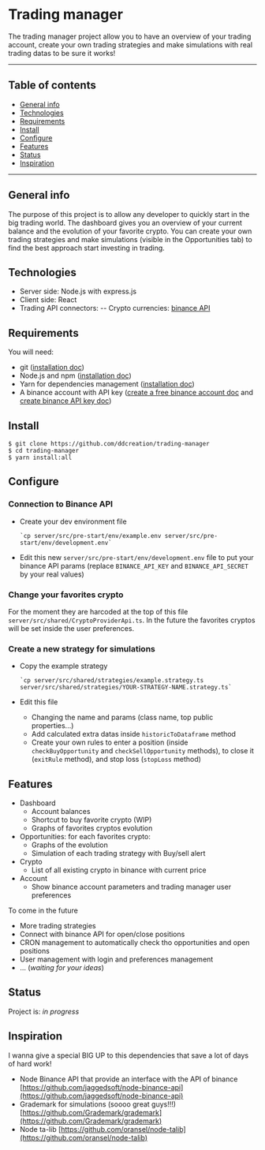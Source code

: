 # Trading manager

The trading manager project allow you to have an overview of your trading account, create your own trading strategies and make simulations with real trading datas to be sure it works!

---

## Table of contents

- [General info](#general-info)
- [Technologies](#technologies)
- [Requirements](#requirements)
- [Install](#install)
- [Configure](#configure)
- [Features](#features)
- [Status](#status)
- [Inspiration](#inspiration)

---

## General info

The purpose of this project is to allow any developer to quickly start in the big trading world. The dashboard gives you an overview of your current balance and the evolution of your favorite crypto. You can create your own trading strategies and make simulations (visible in the Opportunities tab) to find the best approach start investing in trading.

## Technologies

- Server side: Node.js with express.js
- Client side: React
- Trading API connectors:
  -- Crypto currencies: [binance API](https://binance-docs.github.io/apidocs/spot/en/)

## Requirements

You will need:

- git ([installation doc](https://git-scm.com/book/en/v2/Getting-Started-Installing-Git))
- Node.js and npm ([installation doc](https://docs.npmjs.com/downloading-and-installing-node-js-and-npm))
- Yarn for dependencies management ([installation doc](https://classic.yarnpkg.com/en/docs/install/))
- A binance account with API key ([create a free binance account doc](https://www.binance.com/en-AU/support/faq/115003764911) and [create binance API key doc](https://www.binance.com/en/support/faq/360002502072-How-to-create-API))

## Install

    $ git clone https://github.com/ddcreation/trading-manager
    $ cd trading-manager
    $ yarn install:all

## Configure

### Connection to Binance API

- Create your dev environment file

      `cp server/src/pre-start/env/example.env server/src/pre-start/env/development.env`

- Edit this new `server/src/pre-start/env/development.env` file to put your binance API params (replace `BINANCE_API_KEY` and `BINANCE_API_SECRET` by your real values)

### Change your favorites crypto

For the moment they are harcoded at the top of this file `server/src/shared/CryptoProviderApi.ts`. In the future the favorites cryptos will be set inside the user preferences.

### Create a new strategy for simulations

- Copy the example strategy

      `cp server/src/shared/strategies/example.strategy.ts server/src/shared/strategies/YOUR-STRATEGY-NAME.strategy.ts`

- Edit this file
  - Changing the name and params (class name, top public properties...)
  - Add calculated extra datas inside `historicToDataframe` method
  - Create your own rules to enter a position (inside `checkBuyOpportunity` and `checkSellOpportunity` methods), to close it (`exitRule` method), and stop loss (`stopLoss` method)

## Features

- Dashboard
  - Account balances
  - Shortcut to buy favorite crypto (WIP)
  - Graphs of favorites cryptos evolution
- Opportunities: for each favorites crypto:
  - Graphs of the evolution
  - Simulation of each trading strategy with Buy/sell alert
- Crypto
  - List of all existing crypto in binance with current price
- Account
  - Show binance account parameters and trading manager user preferences

To come in the future

- More trading strategies
- Connect with binance API for open/close positions
- CRON management to automatically check tho opportunities and open positions
- User management with login and preferences management
- ... (_waiting for your ideas_)

## Status

Project is: _in progress_

## Inspiration

I wanna give a special BIG UP to this dependencies that save a lot of days of hard work!

- Node Binance API that provide an interface with the API of binance [https://github.com/jaggedsoft/node-binance-api](https://github.com/jaggedsoft/node-binance-api)
- Grademark for simulations (soooo great guys!!!) [https://github.com/Grademark/grademark](https://github.com/Grademark/grademark)
- Node ta-lib [https://github.com/oransel/node-talib](https://github.com/oransel/node-talib)
